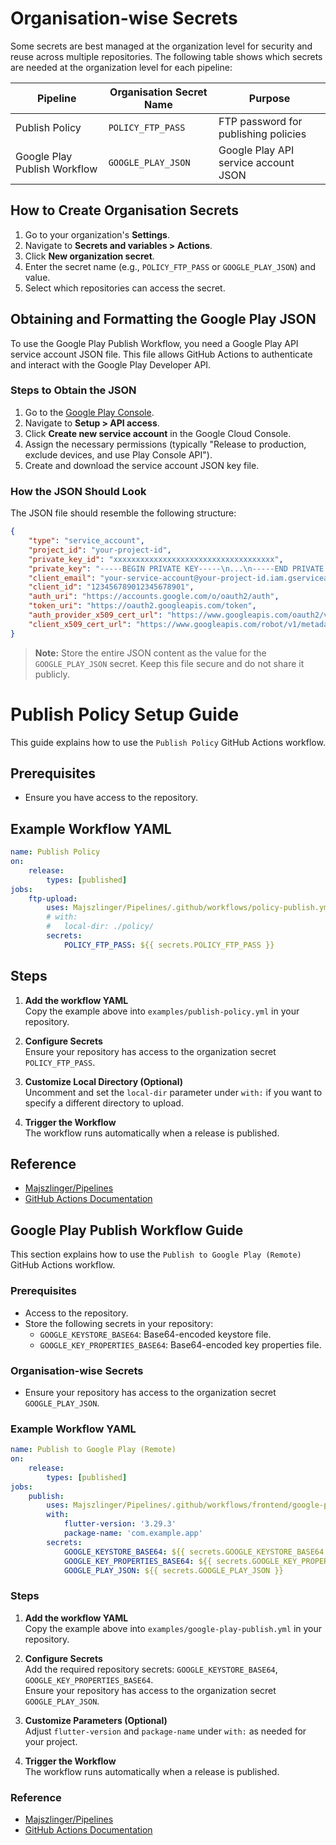 # Organisation-wise Secrets

Some secrets are best managed at the organization level for security and reuse across multiple repositories. The following table shows which secrets are needed at the organization level for each pipeline:

| Pipeline                       | Organisation Secret Name   | Purpose                                 |
|---------------------------------|---------------------------|-----------------------------------------|
| Publish Policy                  | `POLICY_FTP_PASS`         | FTP password for publishing policies    |
| Google Play Publish Workflow    | `GOOGLE_PLAY_JSON`        | Google Play API service account JSON    |

## How to Create Organisation Secrets

1. Go to your organization's **Settings**.
2. Navigate to **Secrets and variables > Actions**.
3. Click **New organization secret**.
4. Enter the secret name (e.g., `POLICY_FTP_PASS` or `GOOGLE_PLAY_JSON`) and value.
5. Select which repositories can access the secret.

## Obtaining and Formatting the Google Play JSON

To use the Google Play Publish Workflow, you need a Google Play API service account JSON file. This file allows GitHub Actions to authenticate and interact with the Google Play Developer API.

### Steps to Obtain the JSON

1. Go to the [Google Play Console](https://play.google.com/console).
2. Navigate to **Setup > API access**.
3. Click **Create new service account** in the Google Cloud Console.
4. Assign the necessary permissions (typically "Release to production, exclude devices, and use Play Console API").
5. Create and download the service account JSON key file.

### How the JSON Should Look

The JSON file should resemble the following structure:

```json
{
    "type": "service_account",
    "project_id": "your-project-id",
    "private_key_id": "xxxxxxxxxxxxxxxxxxxxxxxxxxxxxxxxxxxx",
    "private_key": "-----BEGIN PRIVATE KEY-----\n...\n-----END PRIVATE KEY-----\n",
    "client_email": "your-service-account@your-project-id.iam.gserviceaccount.com",
    "client_id": "123456789012345678901",
    "auth_uri": "https://accounts.google.com/o/oauth2/auth",
    "token_uri": "https://oauth2.googleapis.com/token",
    "auth_provider_x509_cert_url": "https://www.googleapis.com/oauth2/v1/certs",
    "client_x509_cert_url": "https://www.googleapis.com/robot/v1/metadata/x509/your-service-account%40your-project-id.iam.gserviceaccount.com"
}
```

> **Note:** Store the entire JSON content as the value for the `GOOGLE_PLAY_JSON` secret. Keep this file secure and do not share it publicly.



# Publish Policy Setup Guide

This guide explains how to use the `Publish Policy` GitHub Actions workflow.

## Prerequisites

- Ensure you have access to the repository.



## Example Workflow YAML

```yaml
name: Publish Policy
on:
    release:
        types: [published]
jobs:
    ftp-upload:
        uses: Majszlinger/Pipelines/.github/workflows/policy-publish.yml@main
        # with:
        #   local-dir: ./policy/
        secrets:
            POLICY_FTP_PASS: ${{ secrets.POLICY_FTP_PASS }}
```

## Steps

1. **Add the workflow YAML**  
     Copy the example above into `examples/publish-policy.yml` in your repository.

2. **Configure Secrets**  
     Ensure your repository has access to the organization secret `POLICY_FTP_PASS`.

3. **Customize Local Directory (Optional)**  
     Uncomment and set the `local-dir` parameter under `with:` if you want to specify a different directory to upload.

4. **Trigger the Workflow**  
     The workflow runs automatically when a release is published.

## Reference

- [Majszlinger/Pipelines](https://github.com/Majszlinger/Pipelines)
- [GitHub Actions Documentation](https://docs.github.com/en/actions)

## Google Play Publish Workflow Guide

This section explains how to use the `Publish to Google Play (Remote)` GitHub Actions workflow.

### Prerequisites

- Access to the repository.
- Store the following secrets in your repository:
    - `GOOGLE_KEYSTORE_BASE64`: Base64-encoded keystore file.
    - `GOOGLE_KEY_PROPERTIES_BASE64`: Base64-encoded key properties file.

### Organisation-wise Secrets

- Ensure your repository has access to the organization secret `GOOGLE_PLAY_JSON`.

### Example Workflow YAML

```yaml
name: Publish to Google Play (Remote)
on:
    release:
        types: [published]
jobs:
    publish:
        uses: Majszlinger/Pipelines/.github/workflows/frontend/google-play-publish.yml@main
        with:
            flutter-version: '3.29.3'
            package-name: 'com.example.app'
        secrets:
            GOOGLE_KEYSTORE_BASE64: ${{ secrets.GOOGLE_KEYSTORE_BASE64 }}
            GOOGLE_KEY_PROPERTIES_BASE64: ${{ secrets.GOOGLE_KEY_PROPERTIES_BASE64 }}
            GOOGLE_PLAY_JSON: ${{ secrets.GOOGLE_PLAY_JSON }}
```

### Steps

1. **Add the workflow YAML**  
     Copy the example above into `examples/google-play-publish.yml` in your repository.

2. **Configure Secrets**  
     Add the required repository secrets: `GOOGLE_KEYSTORE_BASE64`, `GOOGLE_KEY_PROPERTIES_BASE64`.  
     Ensure your repository has access to the organization secret `GOOGLE_PLAY_JSON`.

3. **Customize Parameters (Optional)**  
     Adjust `flutter-version` and `package-name` under `with:` as needed for your project.

4. **Trigger the Workflow**  
     The workflow runs automatically when a release is published.

### Reference

- [Majszlinger/Pipelines](https://github.com/Majszlinger/Pipelines)
- [GitHub Actions Documentation](https://docs.github.com/en/actions)